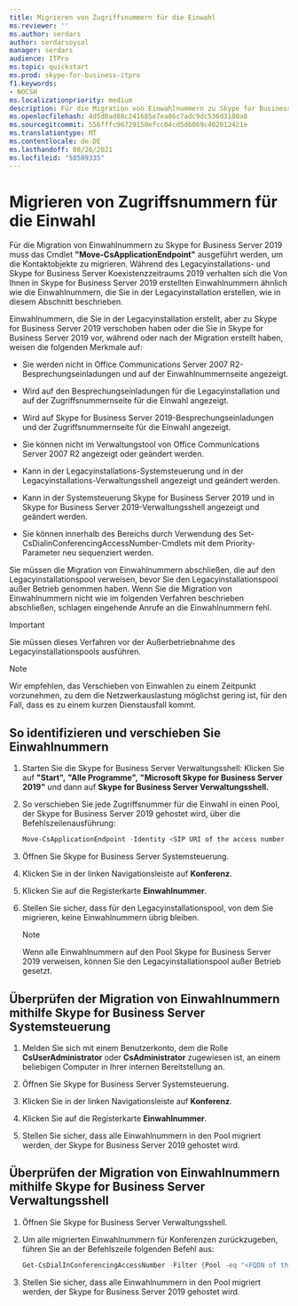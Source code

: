 ```yaml
---
title: Migrieren von Zugriffsnummern für die Einwahl
ms.reviewer: ''
ms.author: serdars
author: serdarsoysal
manager: serdars
audience: ITPro
ms.topic: quickstart
ms.prod: skype-for-business-itpro
f1.keywords:
- NOCSH
ms.localizationpriority: medium
description: Für die Migration von Einwahlnummern zu Skype for Business Server 2019 muss das Cmdlet Move-CsApplicationEndpoint ausgeführt werden, um die Kontaktobjekte zu migrieren. Während des Legacyinstallations- und Skype for Business Server Koexistenzzeitraums 2019 verhalten sich die Von Ihnen in Skype for Business Server 2019 erstellten Einwahlnummern ähnlich wie die Einwahlnummern, die Sie in der Legacyinstallation erstellen, wie in diesem Abschnitt beschrieben.
ms.openlocfilehash: 4d5d0ad88c241685e7ea86c7adc9dc536d3180a8
ms.sourcegitcommit: 556fffc96729150efcc04cd5d6069c402012421e
ms.translationtype: MT
ms.contentlocale: de-DE
ms.lasthandoff: 08/26/2021
ms.locfileid: "58589335"
---
```

# <a name="migrate-dial-in-access-numbers"></a>Migrieren von Zugriffsnummern für die Einwahl

Für die Migration von Einwahlnummern zu Skype for Business Server 2019 muss das Cmdlet **"Move-CsApplicationEndpoint"** ausgeführt werden, um die Kontaktobjekte zu migrieren. Während des Legacyinstallations- und Skype for Business Server Koexistenzzeitraums 2019 verhalten sich die Von Ihnen in Skype for Business Server 2019 erstellten Einwahlnummern ähnlich wie die Einwahlnummern, die Sie in der Legacyinstallation erstellen, wie in diesem Abschnitt beschrieben. 

Einwahlnummern, die Sie in der Legacyinstallation erstellt, aber zu Skype for Business Server 2019 verschoben haben oder die Sie in Skype for Business Server 2019 vor, während oder nach der Migration erstellt haben, weisen die folgenden Merkmale auf:

- Sie werden nicht in Office Communications Server 2007 R2-Besprechungseinladungen und auf der Einwahlnummernseite angezeigt.

- Wird auf den Besprechungseinladungen für die Legacyinstallation und auf der Zugriffsnummernseite für die Einwahl angezeigt.

- Wird auf Skype for Business Server 2019-Besprechungseinladungen und der Zugriffsnummernseite für die Einwahl angezeigt.

- Sie können nicht im Verwaltungstool von Office Communications Server 2007 R2 angezeigt oder geändert werden.

- Kann in der Legacyinstallations-Systemsteuerung und in der Legacyinstallations-Verwaltungsshell angezeigt und geändert werden.

- Kann in der Systemsteuerung Skype for Business Server 2019 und in Skype for Business Server 2019-Verwaltungsshell angezeigt und geändert werden.

- Sie können innerhalb des Bereichs durch Verwendung des Set-CsDialinConferencingAccessNumber-Cmdlets mit dem Priority-Parameter neu sequenziert werden.

Sie müssen die Migration von Einwahlnummern abschließen, die auf den Legacyinstallationspool verweisen, bevor Sie den Legacyinstallationspool außer Betrieb genommen haben. Wenn Sie die Migration von Einwahlnummern nicht wie im folgenden Verfahren beschrieben abschließen, schlagen eingehende Anrufe an die Einwahlnummern fehl.

> [!IMPORTANT]
> Sie müssen dieses Verfahren vor der Außerbetriebnahme des Legacyinstallationspools ausführen. 

> [!NOTE]
> Wir empfehlen, das Verschieben von Einwahlen zu einem Zeitpunkt vorzunehmen, zu dem die Netzwerkauslastung möglichst gering ist, für den Fall, dass es zu einem kurzen Dienstausfall kommt. 

## <a name="to-identify-and-move-dial-in-access-numbers"></a>So identifizieren und verschieben Sie Einwahlnummern

1. Starten Sie die Skype for Business Server Verwaltungsshell: Klicken Sie auf **"Start",** **"Alle Programme",** **"Microsoft Skype for Business Server 2019"** und dann auf **Skype for Business Server Verwaltungsshell.**

2. So verschieben Sie jede Zugriffsnummer für die Einwahl in einen Pool, der Skype for Business Server 2019 gehostet wird, über die Befehlszeilenausführung: 

   ```PowerShell
   Move-CsApplicationEndpoint -Identity <SIP URI of the access number to be moved> -Target <FQDN of the pool to which the access number is moving>
   ```

3. Öffnen Sie Skype for Business Server Systemsteuerung.

4. Klicken Sie in der linken Navigationsleiste auf **Konferenz**.

5. Klicken Sie auf die Registerkarte **Einwahlnummer**. 

6. Stellen Sie sicher, dass für den Legacyinstallationspool, von dem Sie migrieren, keine Einwahlnummern übrig bleiben.

    > [!NOTE]
    > Wenn alle Einwahlnummern auf den Pool Skype for Business Server 2019 verweisen, können Sie den Legacyinstallationspool außer Betrieb gesetzt. 

## <a name="verify-the-dial-in-access-number-migration-using-skype-for-business-server-control-panel"></a>Überprüfen der Migration von Einwahlnummern mithilfe Skype for Business Server Systemsteuerung

1. Melden Sie sich mit einem Benutzerkonto, dem die Rolle **CsUserAdministrator** oder **CsAdministrator** zugewiesen ist, an einem beliebigen Computer in Ihrer internen Bereitstellung an. 

2. Öffnen Sie Skype for Business Server Systemsteuerung.

3. Klicken Sie in der linken Navigationsleiste auf **Konferenz**.

4. Klicken Sie auf die Registerkarte **Einwahlnummer**. 

5. Stellen Sie sicher, dass alle Einwahlnummern in den Pool migriert werden, der Skype for Business Server 2019 gehostet wird.

## <a name="verify-the-dial-in-access-number-migration-using-skype-for-business-server-management-shell"></a>Überprüfen der Migration von Einwahlnummern mithilfe Skype for Business Server Verwaltungsshell

1. Öffnen Sie Skype for Business Server Verwaltungsshell.

2. Um alle migrierten Einwahlnummern für Konferenzen zurückzugeben, führen Sie an der Befehlszeile folgenden Befehl aus:

   ```PowerShell
   Get-CsDialInConferencingAccessNumber -Filter {Pool -eq "<FQDN of the pool to which the access number is moved>"}
   ```

3. Stellen Sie sicher, dass alle Einwahlnummern in den Pool migriert werden, der Skype for Business Server 2019 gehostet wird.


